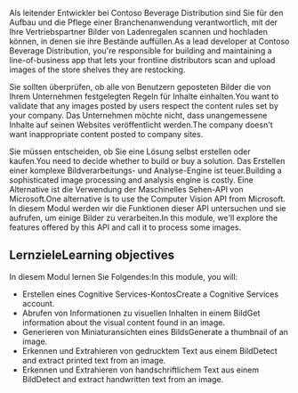 <span data-ttu-id="6296b-101">Als leitender Entwickler bei Contoso Beverage Distribution sind Sie für den Aufbau und die Pflege einer Branchenanwendung verantwortlich, mit der Ihre Vertriebspartner Bilder von Ladenregalen scannen und hochladen können, in denen sie ihre Bestände auffüllen.</span><span class="sxs-lookup"><span data-stu-id="6296b-101">As a lead developer at Contoso Beverage Distribution, you're responsible for building and maintaining a line-of-business app that lets your frontline distributors scan and upload images of the store shelves they are restocking.</span></span>

<span data-ttu-id="6296b-102">Sie sollten überprüfen, ob alle von Benutzern geposteten Bilder die von Ihrem Unternehmen festgelegten Regeln für Inhalte einhalten.</span><span class="sxs-lookup"><span data-stu-id="6296b-102">You want to validate that any images posted by users respect the content rules set by your company.</span></span> <span data-ttu-id="6296b-103">Das Unternehmen möchte nicht, dass unangemessene Inhalte auf seinen Websites veröffentlicht werden.</span><span class="sxs-lookup"><span data-stu-id="6296b-103">The company doesn't want inappropriate content posted to company sites.</span></span> 

<span data-ttu-id="6296b-104">Sie müssen entscheiden, ob Sie eine Lösung selbst erstellen oder kaufen.</span><span class="sxs-lookup"><span data-stu-id="6296b-104">You need to decide whether to build or buy a solution.</span></span> <span data-ttu-id="6296b-105">Das Erstellen einer komplexe Bildverarbeitungs- und Analyse-Engine ist teuer.</span><span class="sxs-lookup"><span data-stu-id="6296b-105">Building a sophisticated image processing and analysis engine is costly.</span></span> <span data-ttu-id="6296b-106">Eine Alternative ist die Verwendung der Maschinelles Sehen-API von Microsoft.</span><span class="sxs-lookup"><span data-stu-id="6296b-106">One alternative is to use the Computer Vision API from Microsoft.</span></span> <span data-ttu-id="6296b-107">In diesem Modul werden wir die Funktionen dieser API untersuchen und sie aufrufen, um einige Bilder zu verarbeiten.</span><span class="sxs-lookup"><span data-stu-id="6296b-107">In this module, we'll explore the features offered by this API and call it to process some images.</span></span> 

## <a name="learning-objectives"></a><span data-ttu-id="6296b-108">Lernziele</span><span class="sxs-lookup"><span data-stu-id="6296b-108">Learning objectives</span></span>

<span data-ttu-id="6296b-109">In diesem Modul lernen Sie Folgendes:</span><span class="sxs-lookup"><span data-stu-id="6296b-109">In this module, you will:</span></span>

- <span data-ttu-id="6296b-110">Erstellen eines Cognitive Services-Kontos</span><span class="sxs-lookup"><span data-stu-id="6296b-110">Create a Cognitive Services account.</span></span>
- <span data-ttu-id="6296b-111">Abrufen von Informationen zu visuellen Inhalten in einem Bild</span><span class="sxs-lookup"><span data-stu-id="6296b-111">Get information about the visual content found in an image.</span></span>
- <span data-ttu-id="6296b-112">Generieren von Miniaturansichten eines Bilds</span><span class="sxs-lookup"><span data-stu-id="6296b-112">Generate a thumbnail of an image.</span></span>
- <span data-ttu-id="6296b-113">Erkennen und Extrahieren von gedrucktem Text aus einem Bild</span><span class="sxs-lookup"><span data-stu-id="6296b-113">Detect and extract printed text from an image.</span></span>
- <span data-ttu-id="6296b-114">Erkennen und Extrahieren von handschriftlichem Text aus einem Bild</span><span class="sxs-lookup"><span data-stu-id="6296b-114">Detect and extract handwritten text from an image.</span></span>